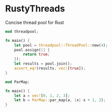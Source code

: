 # RustyThreads
Concise thread pool for Rust

```Rust
mod threadpool;

fn main() {
    let pool = threadpool::ThreadPool::new(4);
    pool.assign(|| {
        return true;
    });
    let results = pool.join();
    assert_eq!(results, vec![true]);
}
```

```Rust
mod ParMap;

fn main() {
    let a = vec![0, 1, 2, 3];
    let b = ParMap::par_map(a, |x| x + 1, 2);
}
```